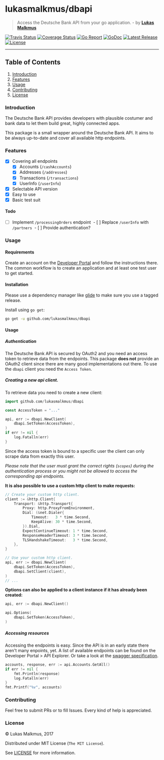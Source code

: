 # lukasmalkmus/dbapi
> Access the Deutsche Bank API from your go application. - by **[Lukas Malkmus](https://github.com/lukasmalkmus)**

[![Travis Status][travis_badge]][travis]
[![Coverage Status][coverage_badge]][coverage]
[![Go Report][report_badge]][report]
[![GoDoc][docs_badge]][docs]
[![Latest Release][release_badge]][release]
[![License][license_badge]][license]

---

## Table of Contents
1. [Introduction](#introduction)
2. [Features](#features)
3. [Usage](#usage)
4. [Contributing](#contributing)
5. [License](#license)

### Introduction
The Deutsche Bank API provides developers with plausible costumer and bank data
to let them build great, highly connected apps.

This package is a small wrapper around the Deutsche Bank API. It aims to be
always up-to-date and cover all available http endpoints.

### Features
  - [x] Covering all endpoints
    - [x] Accounts (`/cashAccounts`)
    - [x] Addresses (`/addresses`)
    - [x] Transactions (`/transactions`)
    - [x] UserInfo (`/userInfo`)
  - [x] Selectable API version
  - [x] Easy to use
  - [x] Basic test suit

#### Todo
  - [ ] Implement `/processingOrders` endpoint
  - [ ] Replace `/userInfo` with `/partners`
  - [ ] Provide authentication?

### Usage
#### Requirements
Create an account on the [Developer Portal](https://developer.db.com) and follow
the instructions there. The common workflow is to create an application and at
least one test user to get started.

#### Installation
Please use a dependency manager like [glide](http://glide.sh) to make sure you
use a tagged release.

Install using `go get`:
```bash
go get -u github.com/lukasmalkmus/dbapi
```

#### Usage
##### Authentication
The Deutsche Bank API is secured by OAuth2 and you need an access token to
retrieve data from the endpoints. This package **does not** provide an OAuth2
client since there are many good implementations out there. To use the `dbapi`
client you need the `Access Token`.

##### Creating a new api client.
To retrieve data you need to create a new client:
```go
import github.com/lukasmalkmus/dbapi

const AccessToken = "..."

api, err := dbapi.NewClient(
    dbapi.SetToken(AccessToken),
)
if err != nil {
    log.Fatalln(err)
}
```

Since the access token is bound to a specific user the client can only scrape
data from exactly this user.

_Please note that the user must grant the correct rights (`scopes`) during the
authentication process or you might not be allowed to access the corresponding
api endpoints._

**It is also possible to use a custom http client to make requests:**
```go
// Create your custom http client.
client := &http.Client{
    Transport: &http.Transport{
        Proxy: http.ProxyFromEnvironment,
        Dial: (&net.Dialer{
            Timeout:   3 * time.Second,
            KeepAlive: 30 * time.Second,
        }).Dial,
        ExpectContinueTimeout: 1 * time.Second,
        ResponseHeaderTimeout: 3 * time.Second,
        TLSHandshakeTimeout:   3 * time.Second,
    },
}

// Use your custom http client.
api, err := dbapi.NewClient(
    dbapi.SetToken(AccessToken),
    dbapi.SetClient(client),
)
// ...
```

**Options can also be applied to a client instance if it has already been created:**
```go
api, err := dbapi.NewClient()

api.Options(
    dbapi.SetToken(AccessToken),
)
```

##### Accessing resources
Accessing the endpoints is easy. Since the API is in an early state there aren't
many enpoints, yet. A list of available endpoints can be found on the
Developer Portal > API Explorer. Or take a look at the [swagger specification](https://simulator-api.db.com/gw/dbapi/v1/swagger.json).

```go
accounts, response, err := api.Accounts.GetAll()
if err != nil {
    fmt.Println(response)
    log.Fatalln(err)
}
fmt.Printf("%v", accounts)
```

### Contributing
Feel free to submit PRs or to fill Issues. Every kind of help is appreciated.

### License
© Lukas Malkmus, 2017

Distributed under MIT License (`The MIT License`).

See [LICENSE](LICENSE) for more information.


[travis]: https://travis-ci.org/lukasmalkmus/dbapi
[travis_badge]: https://travis-ci.org/lukasmalkmus/dbapi.svg
[coverage]: https://coveralls.io/github/lukasmalkmus/dbapi?branch=master
[coverage_badge]: https://coveralls.io/repos/github/lukasmalkmus/dbapi/badge.svg?branch=master
[report]: https://goreportcard.com/report/github.com/lukasmalkmus/dbapi
[report_badge]: https://goreportcard.com/badge/github.com/lukasmalkmus/dbapi
[docs]: https://godoc.org/github.com/lukasmalkmus/dbapi
[docs_badge]: https://godoc.org/github.com/lukasmalkmus/dbapi?status.svg
[release]: https://github.com/lukasmalkmus/dbapi/releases
[release_badge]: https://img.shields.io/github/release/lukasmalkmus/dbapi.svg
[license]: https://opensource.org/licenses/MIT
[license_badge]: https://img.shields.io/badge/license-MIT-blue.svg
